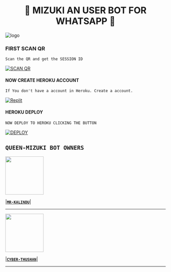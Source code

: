 <h1 align="center"><b>👸 MIZUKI AN USER BOT FOR WHATSAPP 👸</b></h1>

![logo](https://telegra.ph/file/52d12737a0d15888155ec.jpg)


### FIRST SCAN QR

    Scan the QR and get the SESSION ID
<a href='https://mr-kalindu-qr.onrender.com/' target="_blank"><img alt='SCAN QR' src='https://img.shields.io/badge/Scan_qr-100000?style=for-the-badge&logo=scan&logoColor=white&labelColor=black&color=black'/></a>



#### NOW CREATE HEROKU ACCOUNT 

    If You don't have a account in Heroku. Create a account.
   
<a href='https://heroku.com' target="_blank"><img alt='Replit' src='https://img.shields.io/badge/-Create-black?style=for-the-badge&logo=heroku'/></a>



    
    

#### HEROKU DEPLOY

    NOW DEPLOY TO HEROKU CLICKING THE BUTTON 
<a href='https://heroku.com/deploy?template=https://github.com/HIDE-ACCOUNT/QUEEN-MIZUKI-MD' target="_blank"><img alt='DEPLOY' src='https://img.shields.io/badge/-DEPLOY-black?style=for-the-badge&logo=heroku'/></a>



  ## **`QUEEN-MIZUKI BOT OWNERS`**


   <a href="https://github.com/MR-KALINDU/"><img src="https://avatars.githubusercontent.com/u/132440655?s=400&u=ad99f3d61910d16d6979c089587618e56b3cffc9&v=4" width=120 height=120></a>   

|**[`MR-KALINDU`](https://github.com/MR-KALINDU)**|

---

<a href="https://github.com/CYBER-THUSHAN"><img src="https://avatars.githubusercontent.com/u/107739528?v=4" width=120 height=120></a> 

|**[`CYBER-THUSHAN`](https://github.com/CYBER-THUSHAN)**|

---
